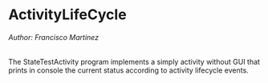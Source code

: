 # ActivityLifeCycle

###### Author: Francisco Martinez

The StateTestActivity program implements a simply activity without GUI that prints in console the current status according to activity lifecycle events.
